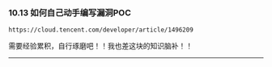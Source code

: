 ### 10.13 如何自己动手编写漏洞POC

    https://cloud.tencent.com/developer/article/1496209
    
        

需要经验累积，自行琢磨吧！！我也差这块的知识脑补！！

* * *